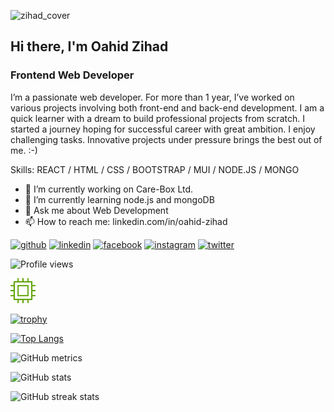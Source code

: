 ![zihad_cover](https://user-images.githubusercontent.com/32256716/147884792-ecb4ed1e-d2be-461b-a463-543f3d1e6cfd.JPG)
## Hi there, I'm Oahid Zihad
### Frontend Web Developer
<!-- ![Frontend Web Developer](https://media-exp1.licdn.com/dms/image/C5616AQEdk8E1RPIXMg/profile-displaybackgroundimage-shrink_350_1400/0/1618081381333?e=1646870400&v=beta&t=8_2ds8KDIydOc6GyCeNDJaPQdSN28b-H_YBbBwl-cpc) -->

I’m a passionate web developer. For more than 1 year, I’ve worked on various projects involving both front-end and back-end development. I am a quick learner with a dream to build professional projects from scratch. I started a journey hoping for successful career with great ambition. I enjoy challenging tasks. Innovative projects under pressure brings the best out of me. :-)

Skills: REACT / HTML / CSS / BOOTSTRAP / MUI / NODE.JS / MONGO

- 🔭 I’m currently working on Care-Box Ltd. 
- 🌱 I’m currently learning node.js and mongoDB 
- 💬 Ask me about Web Development 
- 📫 How to reach me: linkedin.com/in/oahid-zihad 


[<img src='https://cdn.jsdelivr.net/npm/simple-icons@3.0.1/icons/github.svg' alt='github' height='40'>](https://github.com/OahidZihad)  [<img src='https://cdn.jsdelivr.net/npm/simple-icons@3.0.1/icons/linkedin.svg' alt='linkedin' height='40'>](https://www.linkedin.com/in/oahid-zihad/)  [<img src='https://cdn.jsdelivr.net/npm/simple-icons@3.0.1/icons/facebook.svg' alt='facebook' height='40'>](https://www.facebook.com/oahid.zihad)  [<img src='https://cdn.jsdelivr.net/npm/simple-icons@3.0.1/icons/instagram.svg' alt='instagram' height='40'>](https://www.instagram.com/oahid_zihad/)  [<img src='https://cdn.jsdelivr.net/npm/simple-icons@3.0.1/icons/twitter.svg' alt='twitter' height='40'>](https://twitter.com/oahidzihad1)  

![Profile views](https://gpvc.arturio.dev/OahidZihad)  

<a href='https://docs.github.com/en/developers'><img src='https://raw.githubusercontent.com/acervenky/animated-github-badges/master/assets/devbadge.gif' width='40' height='40'></a> 

[![trophy](https://github-profile-trophy.vercel.app/?username=OahidZihad&title=Commits,MultiLanguage,Issues&theme=algolia)](https://github.com/ryo-ma/github-profile-trophy)

[![Top Langs](https://github-readme-stats.vercel.app/api/top-langs/?username=OahidZihad)](https://github.com/anuraghazra/github-readme-stats)

![GitHub metrics](https://metrics.lecoq.io/OahidZihad&theme=tokyonight)  

![GitHub stats](https://github-readme-stats.vercel.app/api?username=OahidZihad&show_icons=true&count_private=true&theme=tokyonight)  

![GitHub streak stats](https://github-readme-streak-stats.herokuapp.com/?user=OahidZihad&theme=radical)  
